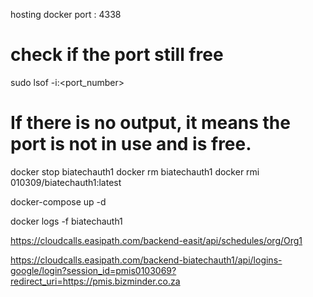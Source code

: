 

hosting docker port :  4338

# check if the port still free
sudo lsof -i:<port_number>
# If there is no output, it means the port is not in use and is free.

docker stop biatechauth1
docker rm biatechauth1
docker rmi 010309/biatechauth1:latest

docker-compose up -d

docker logs -f biatechauth1


https://cloudcalls.easipath.com/backend-easit/api/schedules/org/Org1


https://cloudcalls.easipath.com/backend-biatechauth1/api/logins-google/login?session_id=pmis0103069?redirect_uri=https://pmis.bizminder.co.za